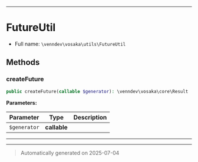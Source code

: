 ***

# FutureUtil





* Full name: `\venndev\vosaka\utils\FutureUtil`




## Methods


### createFuture



```php
public createFuture(callable $generator): \venndev\vosaka\core\Result
```








**Parameters:**

| Parameter | Type | Description |
|-----------|------|-------------|
| `$generator` | **callable** |  |





***

***
> Automatically generated on 2025-07-04

